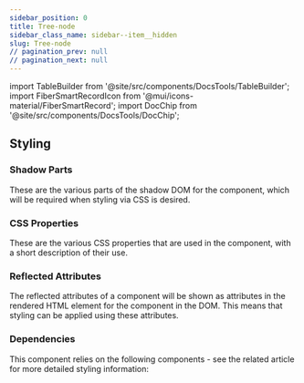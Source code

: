 ```yaml
---
sidebar_position: 0
title: Tree-node
sidebar_class_name: sidebar--item__hidden
slug: Tree-node
// pagination_prev: null
// pagination_next: null
---
```


import TableBuilder from '@site/src/components/DocsTools/TableBuilder';
import FiberSmartRecordIcon from '@mui/icons-material/FiberSmartRecord';
import DocChip from '@site/src/components/DocsTools/DocChip';

<DocChip tooltipText="This component will render with a shadow DOM, an API built into the browser that facilitates encapsulation." label="Shadow" target="_blank" clickable={false} iconName='shadow' />

<DocChip tooltipText="The name of the web component that will render in the DOM." label="bbj-tree-node" clickable={false} iconName='code'/>

## Styling

### Shadow Parts
These are the various parts of the shadow DOM for the component, which will be required when styling via CSS is desired.
<TableBuilder tag='bbj-tree-node' table="parts"/>

### CSS Properties

  These are the various CSS properties that are used in the component, with a short description of their use.
  
  <TableBuilder tag='bbj-tree-node' table="properties"/>

### Reflected Attributes

  The reflected attributes of a component will be shown as attributes in the rendered HTML element for the component in the DOM. This means that styling can be applied using these attributes.
  
  <TableBuilder tag='bbj-tree-node' table="reflects"/>

### Dependencies

  This component relies on the following components - see the related article for more detailed styling information:
  
  <TableBuilder tag='bbj-tree-node' table="dependencies"/>
